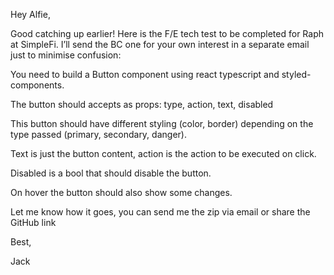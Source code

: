 Hey Alfie,

Good catching up earlier! Here is the F/E tech test to be completed for Raph at SimpleFi. I’ll send the BC one for your own interest in a separate email just to minimise confusion:

You need to build a Button component using react typescript and styled-components.

The button should accepts as props:
type, action, text, disabled

This button should have different styling (color, border) depending on the type passed (primary, secondary, danger).

Text is just the button content, action is the action to be executed on click.

Disabled is a bool that should disable the button.

On hover the button should also show some changes.

Let me know how it goes, you can send me the zip via email or share the GitHub link

Best,

Jack

